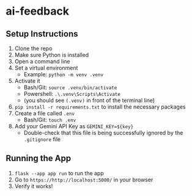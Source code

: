 # ai-feedback

## Setup Instructions

1) Clone the repo
2) Make sure Python is installed
3) Open a command line
4) Set a virtual environment
    - Example: `python -m venv .venv`
5) Activate it
    - Bash/Git: `source .venv/bin/activate`
    - Powershell: `.\.venv\Scripts\Activate`
    - (you should see `(.venv)` in front of the terminal line)
6) `pip install -r requirements.txt` to install the necessary packages
7) Create a file called `.env`
    - Bash/Git: `touch .env`
8) Add your Gemini API Key as `GEMINI_KEY=${key}`
    - Double-check that this file is being successfully ignored by the `.gitignore` file


## Running the App

1) `flask --app app run` to run the app
2) Go to `https://http://localhost:5000/` in your browser
3) Verify it works!